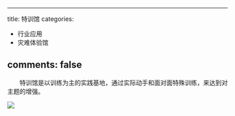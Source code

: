 
---
title: 特训馆
categories:
- 行业应用
- 灾难体验馆

comments: false
---


　　特训馆是以训练为主的实践基地，通过实际动手和面对面特殊训练，来达到对主题的增强。

<img src="/css/images/VRchangguan/6.png">


